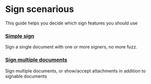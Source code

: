 # Sign scenarious

This guide helps you decide which sign features you should use

### [Simple sign](/sign/sign-scenarios/simple-sign.md)

Sign a single document with one or more signers, no more fuzz.

### [Sign multiple documents](/sign/sign-scenarios/sign-multiple-documents.md)

Sign multiple documents, or show/accept attachments in addition to signable documents





